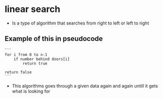 # linear search 
- Is a type of algorithm that searches from right to left or left to right

## Example of this in pseudocode

	```
	for i from 0 to n-1
		if number behind doors[i]
			return true

	return false
	```
- This algorithms goes through a given data again and again untill it gets what is looking for

